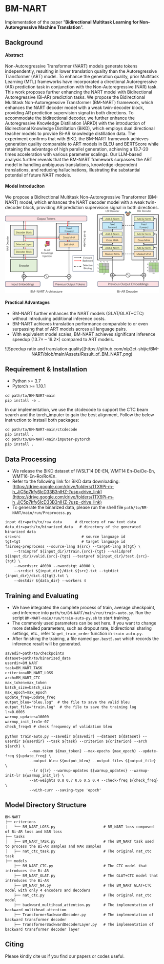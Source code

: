 # BM-NART
Implementation of the paper "**Bidirectional Multitask Learning for Non-Autoregressive Machine Translation**".
## Background
#### Abstract
Non-Autoregressive Transformer (NART) models generate tokens independently, resulting in lower translation quality than the Autoregressive Transformer (ART) model. To enhance the generation quality, prior Multitask Learning (MTL) frameworks have incorporated a directional Autoregressive (AR) prediction task in conjunction with the Non-Autoregressive (NAR) task. This work proposes further enhancing the NART model with Bidirectional Autoregressive (Bi-AR) prediction tasks. We propose the Bidirectional Multitask Non-Autoregressive Transformer (BM-NART) framework, which enhances the NART decoder model with a weak twin-decoder block, providing AR prediction supervision signal in both directions. To accommodate the bidirectional decoder, we further enhance the Autoregressive Knowledge Distillation (ARKD) with the introduction of Bidirectional Knowledge Distillation (BiKD), which employs dual directional teacher models to provide Bi-AR knowledge distillation data. The experiment confirms that with BiKD, the BM-NART framework achieves generation quality comparable to ART models in BLEU and BERTScore while retaining the advantage of high parallel generation, achieving a 13.7-20 times acceleration with various parameter scalings. Our LLM-based analysis further reveals that the BM-NART framework surpasses the ART model in handling ambiguous translations, knowledge-dependent translations, and reducing hallucinations, illustrating the substantial potential of future NART models.
#### Model Introduciton
We propose a Bidirectional Multitask Non-Autoregressive  Transformer (BM-NART) model, which  enhances the NART decoder model with  a weak twin-decoder block, providing AR prediction supervision signal in both directions.
![overall_model_arch](https://github.com/nlp2ct-shijie/BM-NART/blob/main/Assets/BM_NART_Architecture.png)
#### Practical Advantages
- BM-NART further enhances the NART models (GLAT/GLAT+CTC) without introducing additional inference costs.
- BM-NART achieves translation performance comparable to or even surpassing that of ART models across all language pairs.
- With equivalent model scales, BM-NART achieves significant inference speedup (13.7× – 19.2×) compared to ART models.

<center>
![Speedup ratio and translation quality](https://github.com/nlp2ct-shijie/BM-NART/blob/main/Assets/Result_of_BM_NART.png)
</center>


## Requirement & Installation
- Python >= 3.7
- Pytorch >= 1.10.1
```shell
cd path/to/BM-NART-main
pip install -e .
```
In our implementation, we use the ctcdecode to support the CTC beam search and the torch_imputer to gain the best alignment. Follow the below instruction to instsall both packages:
```shell
cd path/to/BM-NART-main/ctcdecode
pip install .
cd path/to/BM-NART-main/imputer-pytorch
pip install .
```
## Data Processing
- We release the BiKD dataset of IWSLT14 DE-EN, WMT14 En-De/De-En, WMT16-En-Ro/Ro/En. 
- Refer to the following link for BiKD data downloading:  [https://drive.google.com/drive/folders/1TX9Pi-m-h_JjC5p7kfy6IcD33B3nIHZ-?usp=drive_link](https://drive.google.com/drive/folders/1TX9Pi-m-h_JjC5p7kfy6IcD33B3nIHZ-?usp=drive_link)
- To generate the binarized data, please run the shell file `path/to/BM-NART/main/run/Preprocess.py`
```shell
input_dir=path/to/raw_data      # directory of raw text data
data_dir=path/to/binarized_data   # directory of the generated binarized data
src=src                            # source language id
tgt=tgt                            # target language id
fairseq-preprocess --source-lang ${src} --target-lang ${tgt} \
    --trainpref ${input_dir}/train.{src}-{tgt} --validpref ${input_dir}/valid.{src}-{tgt} --testpref ${input_dir}/test.{src}-{tgt} \
    --nwordssrc 40000 --nwordstgt 40000 \
    --srcdict ${input_dir}/dict.${src}.txt --tgtdict {input_dir}/dict.${tgt}.txt \
    --destdir ${data_dir} --workers 4
```

## Training and Evaluating
-  We have integrated the complete process of train, average checkpoint, and inference into `path/to/BM-NART/main/run/train-auto.py`. Run the script `BM-NART-main/run/train-auto-py.sh` to start training.
-  The commonly used parameters can be set here. If you want to change more detailed parameters, such as dropout rate, bidirectional sharing settings, etc., refer to `get_train_order` function in `train-auto.py`.
- After finishing the training, a file named `gen.best5.out` which records the inference result will be generated.
```shell
savedir=path/to/checkpoints
dataset=path/to/binarized_data
userdir=BM_NART
task=BM_NART_TASK
criterion=BM_NART_LOSS
arch=BM_NART_CTC
max_token=max_token
batch_size=batch_size
max_epoch=max_epoch
update_freq=update_freq
output_bleu="bleu.log"  # the file to save the valid bleu
output_file="train.log"  # the file to save the training log
lr=0.0005
warmup_updates=10000
warmup_init_lr=1e-07
check_freq=5 # check frequency of validation bleu

python train-auto.py --savedir ${savedir} --dataset ${dataset} --userdir ${userdir} --task ${task} --criterion ${criterion} --arch ${arch} \
		   --max-token ${max_token} --max-epochs {max_epoch} --update-freq ${update_freq} \
		   --output-bleu ${output_bleu} --output-files ${output_file} \
		   --lr ${lr} --warmup-updates ${warmup_updates} --warmup-init-lr ${warmup_init_lr} \
		   --at-weights 0.8 0.7 0.6 0.5 0.4 --check-freq ${check_freq} \
		   --with-curr --saving-type 'epoch'
```

## Model Directory Structure
```
BM-NART
├── criterions
│   └── BM_NART_LOSS.py                      # BM_NART loss composed of Bi-AR loss and NAR loss
├── tasks
│   ├── BM_NART_TASK.py                      # The BM_NART task used to process the Bi-AR samples and NAR samples 
│   ├── nat_ctc_task.py                      # The original nat_ctc task
├── models
    ├── BM_NART_CTC.py                       # The CTC model that introduces the Bi-AR 
    ├── BM_NART_GLAT.py                      # The GLAT+CTC model that introduces the Bi-AR 
    ├── BM_NART_N4.py                        # The BM_NART GLAT+CTC model with only 4 encoders and decoders
    ├── nat_ctc.py                           # The original nat_ctc model
    ├── backward_multihead_attention.py      # The implementation of backward multihead attention
    ├── TransformerBackwardDecoder.py        # The implementation of backward transformer decoder
    ├── TransformerBackwardDecoderLayer.py   # The implementation of backward transformer decoder layer
```
## Citing
Please kindly cite us if you find our papers or codes useful.
